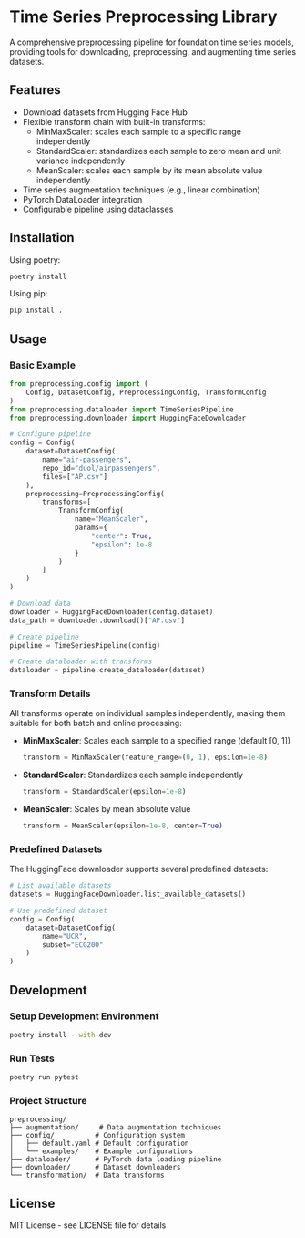 # Time Series Preprocessing Library

A comprehensive preprocessing pipeline for foundation time series models, providing tools for downloading, preprocessing, and augmenting time series datasets.

## Features

- Download datasets from Hugging Face Hub
- Flexible transform chain with built-in transforms:
  - MinMaxScaler: scales each sample to a specific range independently
  - StandardScaler: standardizes each sample to zero mean and unit variance independently
  - MeanScaler: scales each sample by its mean absolute value independently
- Time series augmentation techniques (e.g., linear combination)
- PyTorch DataLoader integration
- Configurable pipeline using dataclasses

## Installation

Using poetry:
```bash
poetry install
```

Using pip:
```bash
pip install .
```

## Usage

### Basic Example
```python
from preprocessing.config import (
    Config, DatasetConfig, PreprocessingConfig, TransformConfig
)
from preprocessing.dataloader import TimeSeriesPipeline
from preprocessing.downloader import HuggingFaceDownloader

# Configure pipeline
config = Config(
    dataset=DatasetConfig(
        name="air-passengers",
        repo_id="duol/airpassengers",
        files=["AP.csv"]
    ),
    preprocessing=PreprocessingConfig(
        transforms=[
            TransformConfig(
                name="MeanScaler",
                params={
                    "center": True,
                    "epsilon": 1e-8
                }
            )
        ]
    )
)

# Download data
downloader = HuggingFaceDownloader(config.dataset)
data_path = downloader.download()["AP.csv"]

# Create pipeline
pipeline = TimeSeriesPipeline(config)

# Create dataloader with transforms
dataloader = pipeline.create_dataloader(dataset)
```

### Transform Details

All transforms operate on individual samples independently, making them suitable for both batch and online processing:

- **MinMaxScaler**: Scales each sample to a specified range (default [0, 1])
  ```python
  transform = MinMaxScaler(feature_range=(0, 1), epsilon=1e-8)
  ```

- **StandardScaler**: Standardizes each sample independently
  ```python
  transform = StandardScaler(epsilon=1e-8)
  ```

- **MeanScaler**: Scales by mean absolute value
  ```python
  transform = MeanScaler(epsilon=1e-8, center=True)
  ```

### Predefined Datasets

The HuggingFace downloader supports several predefined datasets:

```python
# List available datasets
datasets = HuggingFaceDownloader.list_available_datasets()

# Use predefined dataset
config = Config(
    dataset=DatasetConfig(
        name="UCR",
        subset="ECG200"
    )
)
```

## Development

### Setup Development Environment
```bash
poetry install --with dev
```

### Run Tests
```bash
poetry run pytest
```

### Project Structure
```
preprocessing/
├── augmentation/     # Data augmentation techniques
├── config/          # Configuration system
│   ├── default.yaml # Default configuration
│   └── examples/    # Example configurations
├── dataloader/      # PyTorch data loading pipeline
├── downloader/      # Dataset downloaders
└── transformation/  # Data transforms
```

## License

MIT License - see LICENSE file for details 